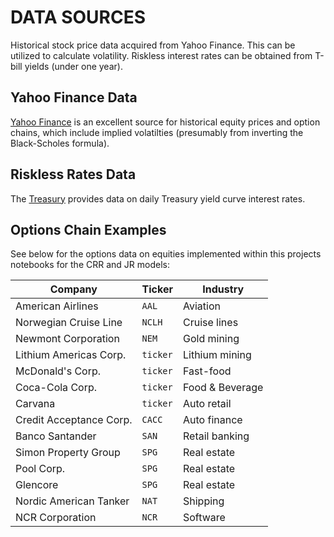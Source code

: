 # DATA SOURCES
 
Historical stock price data acquired from Yahoo Finance. This can be utilized to calculate volatility. Riskless interest rates can be obtained from T-bill yields (under one year).

## Yahoo Finance Data 
[Yahoo Finance](https://finance.yahoo.com/) is an excellent source for historical equity prices and option chains, which include implied volatilties (presumably from inverting the Black-Scholes formula).

## Riskless Rates Data 
The [Treasury](https://www.treasury.gov/resource-center/data-chart-center/interest-rates/pages/textview.aspx?data=yield) provides data on daily Treasury yield curve interest rates. 

## Options Chain Examples 

See below for the options data on equities implemented within this projects notebooks for the CRR and JR models: 

| Company | Ticker | Industry | 
| --- | --- | --- |
| American Airlines | `AAL` | Aviation | 
| Norwegian Cruise Line | `NCLH` | Cruise lines | 
| Newmont Corporation | `NEM` | Gold mining | 
| Lithium Americas Corp. | `ticker` | Lithium mining | 
| McDonald's Corp. | `ticker` | Fast-food | 
| Coca-Cola Corp. | `ticker` | Food & Beverage | 
| Carvana | `ticker` | Auto retail |
| Credit Acceptance Corp. | `CACC` | Auto finance | 
| Banco Santander | `SAN` | Retail banking | 
| Simon Property Group | `SPG` | Real estate| 
| Pool Corp. | `SPG` | Real estate| 
| Glencore | `SPG` | Real estate| 
| Nordic American Tanker | `NAT` | Shipping |
| NCR Corporation | `NCR` | Software |

